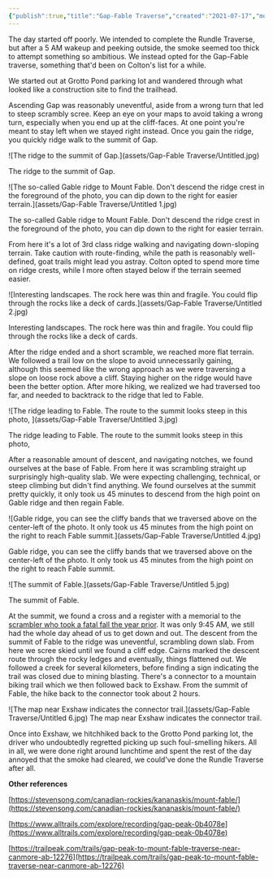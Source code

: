 ```yaml
---
{"publish":true,"title":"Gap-Fable Traverse","created":"2021-07-17","modified":"2025-09-05T10:29:32.977-06:00","published":"2021-07-17","tags":["trip","hike"],"cssclasses":"","socialImage":"[[assets/Gap-Fable Traverse/Untitled 1.jpg]]","route":["[[Gap Peak]]","[[Mount Fable]]"],"date":"2021-07-17","days":1,"activity":"Hike","people":["Adam","Colton"],"distance":20,"gain":1818,"cover":"[[assets/Gap-Fable Traverse/Untitled 1.jpg]]"}
---
```


The day started off poorly. We intended to complete the Rundle Traverse, but after a 5 AM wakeup and peeking outside, the smoke seemed too thick to attempt something so ambitious. We instead opted for the Gap-Fable traverse, something that'd been on Colton's list for a while.

We started out at Grotto Pond parking lot and wandered through what looked like a construction site to find the trailhead.

Ascending Gap was reasonably uneventful, aside from a wrong turn that led to steep scrambly scree. Keep an eye on your maps to avoid taking a wrong turn, especially when you end up at the cliff-faces. At one point you're meant to stay left when we stayed right instead. Once you gain the ridge, you quickly ridge walk to the summit of Gap.

![The ridge to the summit of Gap.](assets/Gap-Fable Traverse/Untitled.jpg)

The ridge to the summit of Gap.

![The so-called Gable ridge to Mount Fable. Don't descend the ridge crest in the foreground of the photo, you can dip down to the right for easier terrain.](assets/Gap-Fable Traverse/Untitled 1.jpg)

The so-called Gable ridge to Mount Fable. Don't descend the ridge crest in the foreground of the photo, you can dip down to the right for easier terrain.

From here it's a lot of 3rd class ridge walking and navigating down-sloping terrain. Take caution with route-finding, while the path is reasonably well-defined, goat trails might lead you astray. Colton opted to spend more time on ridge crests, while I more often stayed below if the terrain seemed easier.

![Interesting landscapes. The rock here was thin and fragile. You could flip through the rocks like a deck of cards.](assets/Gap-Fable Traverse/Untitled 2.jpg)

Interesting landscapes. The rock here was thin and fragile. You could flip through the rocks like a deck of cards.

After the ridge ended and a short scramble, we reached more flat terrain. We followed a trail low on the slope to avoid unnecessarily gaining, although this seemed like the wrong approach as we were traversing a slope on loose rock above a cliff. Staying higher on the ridge would have been the better option. After more hiking, we realized we had traversed too far, and needed to backtrack to the ridge that led to Fable.

![The ridge leading to Fable. The route to the summit looks steep in this photo, ](assets/Gap-Fable Traverse/Untitled 3.jpg)

The ridge leading to Fable. The route to the summit looks steep in this photo, 

After a reasonable amount of descent, and navigating notches, we found ourselves at the base of Fable. From here it was scrambling straight up surprisingly high-quality slab. We were expecting challenging, technical, or steep climbing but didn't find anything. We found ourselves at the summit pretty quickly, it only took us 45 minutes to descend from the high point on Gable ridge and then regain Fable.

![Gable ridge, you can see the cliffy bands that we traversed above on the center-left of the photo. It only took us 45 minutes from the high point on the right to reach Fable summit.](assets/Gap-Fable Traverse/Untitled 4.jpg)

Gable ridge, you can see the cliffy bands that we traversed above on the center-left of the photo. It only took us 45 minutes from the high point on the right to reach Fable summit.

![The summit of Fable.](assets/Gap-Fable Traverse/Untitled 5.jpg)

The summit of Fable.

At the summit, we found a cross and a register with a memorial to the [scrambler who took a fatal fall the year prior](https://www.thecragandcanyon.ca/news/local-news/hiker-found-dead-on-mountain-on-mount-fable-after-separating-from-group). It was only 9:45 AM, we still had the whole day ahead of us to get down and out. The descent from the summit of Fable to the ridge was uneventful, scrambling down slab. From here we scree skied until we found a cliff edge. Cairns marked the descent route through the rocky ledges and eventually, things flattened out. We followed a creek for several kilometers, before finding a sign indicating the trail was closed due to mining blasting. There's a connector to a mountain biking trail which we then followed back to Exshaw. From the summit of Fable, the hike back to the connector took about 2 hours.

![The map near Exshaw indicates the connector trail.](assets/Gap-Fable Traverse/Untitled 6.jpg)
The map near Exshaw indicates the connector trail.

Once into Exshaw, we hitchhiked back to the Grotto Pond parking lot, the driver who undoubtedly regretted picking up such foul-smelling hikers. All in all, we were done right around lunchtime and spent the rest of the day annoyed that the smoke had cleared, we could've done the Rundle Traverse after all.

**Other references**

[https://stevensong.com/canadian-rockies/kananaskis/mount-fable/](https://stevensong.com/canadian-rockies/kananaskis/mount-fable/)

[https://www.alltrails.com/explore/recording/gap-peak-0b4078e](https://www.alltrails.com/explore/recording/gap-peak-0b4078e)

[https://trailpeak.com/trails/gap-peak-to-mount-fable-traverse-near-canmore-ab-12276](https://trailpeak.com/trails/gap-peak-to-mount-fable-traverse-near-canmore-ab-12276)